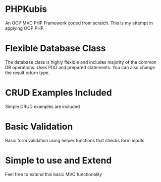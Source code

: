 # PHPKubis
An OOP MVC PHP Framework coded from scratch. This is my attempt in applying OOP PHP.

# Flexible Database Class
The database class is highly flexible and includes majority of the common DB operations. Uses PDO and prepared statements. You can also
change the result return type.

# CRUD Examples Included
Simple CRUD examples are included

# Basic Validation
Basic form validation using helper functions that checks form inputs

# Simple to use and Extend
Feel free to extend this basic MVC functionality
